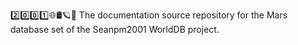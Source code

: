 2️⃣️0️⃣️0️⃣️1️⃣️🌐️🛢️🪐️📖️ The documentation source repository for the Mars database set of the Seanpm2001 WorldDB project. 

